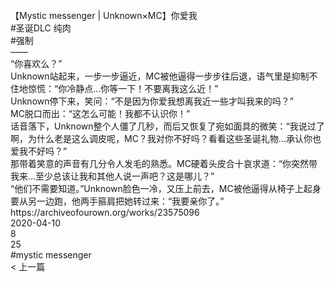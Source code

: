 <br/>
【Mystic messenger | Unknown×MC】你爱我<br/>
#圣诞DLC 纯肉<br/>
#强制<br/>
——<br/>
“你喜欢么？”<br/>
Unknown站起来，一步一步逼近，MC被他逼得一步步往后退，语气里是抑制不住地惊慌：“你冷静点...你等一下！不要离我这么近！”<br/>
Unknown停下来，笑问：“不是因为你爱我想离我近一些才叫我来的吗？”<br/>
MC脱口而出：“这怎么可能！我都不认识你！”<br/>
话音落下，Unknown整个人僵了几秒，而后又恢复了宛如面具的微笑：“我说过了啊，为什么老是这么调皮呢，MC？我对你不好吗？看看这些圣诞礼物...承认你也爱我不好吗？”<br/>
那带着笑意的声音有几分令人发毛的熟悉。MC硬着头皮合十哀求道：“你突然带我来...至少总该让我和其他人说一声吧？这是哪儿？”<br/>
“他们不需要知道。”Unknown脸色一冷，又压上前去，MC被他逼得从椅子上起身要从另一边跑，他两手箍肩把她转过来：“我要亲你了。”<br/>
https://archiveofourown.org/works/23575096<br/>
2020-04-10<br/>
8<br/>
25<br/>
#mystic messenger<br/>
< 上一篇<br/>
